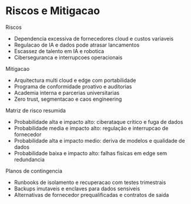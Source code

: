 # Riscos e Mitigacao

Riscos
- Dependencia excessiva de fornecedores cloud e custos variaveis
- Regulacao de IA e dados pode atrasar lancamentos
- Escassez de talento em IA e robotica
- Ciberseguranca e interrupcoes operacionais

Mitigacao
- Arquitectura multi cloud e edge com portabilidade
- Programa de conformidade proativo e auditorias
- Academia interna e parcerias universitarias
- Zero trust, segmentacao e caos engineering

Matriz de risco resumida
- Probabilidade alta e impacto alto: ciberataque critico e fuga de dados
- Probabilidade media e impacto alto: regulação e interrupcao de fornecedor
- Probabilidade alta e impacto medio: deriva de modelos e qualidade de dados
- Probabilidade baixa e impacto alto: falhas fisicas em edge sem redundancia

Planos de contingencia
- Runbooks de isolamento e recuperacao com testes trimestrais
- Backups imutaveis e enclaves para dados sensiveis
- Alternativas de fornecedor prequalificadas e contratos de saida
